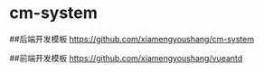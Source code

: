 # cm-system

##后端开发模板
https://github.com/xiamengyoushang/cm-system

##前端开发模板
https://github.com/xiamengyoushang/vueantd

